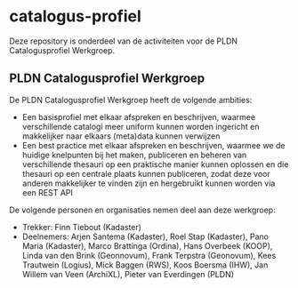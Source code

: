 # catalogus-profiel

Deze repository is onderdeel van de activiteiten voor de PLDN Catalogusprofiel Werkgroep. 

<H2>PLDN Catalogusprofiel Werkgroep</H2>

De PLDN Catalogusprofiel Werkgroep heeft de volgende ambities:
-	Een basisprofiel met elkaar afspreken en beschrijven, waarmee verschillende catalogi meer uniform kunnen worden ingericht en makkelijker naar elkaars (meta)data kunnen verwijzen
-	Een best practice met elkaar afspreken en beschrijven, waarmee we de huidige knelpunten bij het maken, publiceren en beheren van verschillende thesauri op een praktische manier kunnen oplossen en die thesauri op een centrale plaats kunnen publiceren, zodat deze voor anderen makkelijker te vinden zijn en hergebruikt kunnen worden via een REST API

De volgende personen en organisaties nemen deel aan deze werkgroep:
- Trekker: Finn Tiebout (Kadaster)
- Deelnemers: Arjen Santema (Kadaster), Roel Stap (Kadaster), Pano Maria (Kadaster), Marco Brattinga (Ordina), Hans Overbeek (KOOP), Linda van den Brink (Geonnovum), Frank Terpstra (Geonovum), Kees Trautwein (Logius), Mick Baggen (RWS), Koos Boersma (IHW), Jan Willem van Veen (ArchiXL), Pieter van Everdingen (PLDN)
